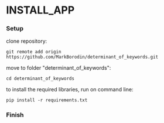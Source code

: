 # INSTALL_APP


### Setup

clone repository:
```
git remote add origin https://github.com/MarkBorodin/determinant_of_keywords.git
```
move to folder "determinant_of_keywords":
```
cd determinant_of_keywords
```

to install the required libraries, run on command line:
```
pip install -r requirements.txt
```

### Finish
